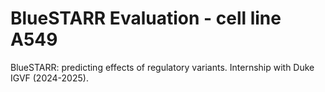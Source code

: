 # BlueSTARR Evaluation - cell line A549
BlueSTARR: predicting effects of regulatory variants.
Internship with Duke IGVF (2024-2025). 
